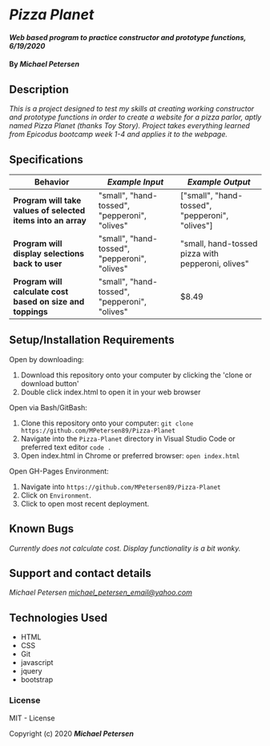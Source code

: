 # _Pizza Planet_

#### _Web based program to practice constructor and prototype functions, 6/19/2020_

#### By _**Michael Petersen**_

## Description

_This is a project designed to test my skills at creating working constructor and prototype functions in order to create a website for a pizza parlor, aptly named Pizza Planet (thanks Toy Story). Project takes everything learned from Epicodus bootcamp week 1-4 and applies it to the webpage._

## Specifications

| **Behavior**    |    **_Example Input_**      |       **_Example Output_**          |
|-------------|-----------------------|-------------------------------|
|**Program will take values of selected items into an array** | "small", "hand-tossed", "pepperoni", "olives" | ["small", "hand-tossed", "pepperoni", "olives"] |
|**Program will display selections back to user** | "small", "hand-tossed", "pepperoni", "olives" | "small, hand-tossed pizza with pepperoni, olives" |
|**Program will calculate cost based on size and toppings** | "small", "hand-tossed", "pepperoni", "olives" | $8.49 |

## Setup/Installation Requirements

Open by downloading:
1. Download this repository onto your computer by clicking the 'clone or download button'
2. Double click index.html to open it in your web browser

Open via Bash/GitBash:
1. Clone this repository onto your computer:
`git clone https://github.com/MPetersen89/Pizza-Planet`
2. Navigate into the `Pizza-Planet` directory in Visual Studio Code or preferred text editor
`code .`
3. Open index.html in Chrome or preferred browser:
`open index.html`

Open GH-Pages Environment:
1. Navigate into `https://github.com/MPetersen89/Pizza-Planet`
2. Click on `Environment`.
3. Click to open most recent deployment.

## Known Bugs

_Currently does not calculate cost. Display functionality is a bit wonky._

## Support and contact details

_Michael Petersen <michael_petersen_email@yahoo.com>_

## Technologies Used

* HTML
* CSS
* Git
* javascript
* jquery
* bootstrap

### License

MIT - License

Copyright (c) 2020 **_Michael Petersen_**